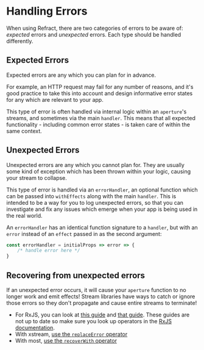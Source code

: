# Handling Errors

When using Refract, there are two categories of errors to be aware of: _expected_ errors and _unexpected_ errors. Each type should be handled differently.

## Expected Errors

Expected errors are any which you can plan for in advance.

For example, an HTTP request may fail for any number of reasons, and it's good practice to take this into account and design informative error states for any which are relevant to your app.

This type of error is often handled via internal logic within an `aperture`'s streams, and sometimes via the main `handler`. This means that all expected functionality - including common error states - is taken care of within the same context.

## Unexpected Errors

Unexpected errors are any which you cannot plan for. They are usually some kind of exception which has been thrown within your logic, causing your stream to collapse.

This type of error is handled via an `errorHandler`, an optional function which can be passed into `withEffects` along with the main `handler`. This is intended to be a way for you to log unexpected errors, so that you can investigate and fix any issues which emerge when your app is being used in the real world.

An `errorHandler` has an identical function signature to a `handler`, but with an `error` instead of an `effect` passed in as the second argument:

```js
const errorHandler = initialProps => error => {
    /* handle error here */
}
```

## Recovering from unexpected errors

If an unexpected error occurs, it will cause your `aperture` function to no longer work and emit effects! Stream libraries have ways to catch or ignore those errors so they don't propagate and cause entire streams to terminate!

*   For RxJS, you can look at [this guide](https://alligator.io/rxjs/simple-error-handling/) and [that guide](https://xgrommx.github.io/rx-book/content/getting_started_with_rxjs/creating_and_querying_observable_sequences/error_handling.html). These guides are not up to date so make sure you look up operators in the [RxJS documentation](http://reactivex.io/rxjs).
*   With xstream, [use the `replaceError` operator](https://github.com/staltz/xstream#-replaceerrorreplace)
*   With most, [use the `recoverWith` operator](https://github.com/cujojs/most/blob/master/docs/api.md#handling-errors)
